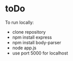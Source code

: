 # toDo

To run locally:
  - clone repository
  - npm install express
  - npm install body-parser
  - node app.js
  - use port 5000 for localhost

